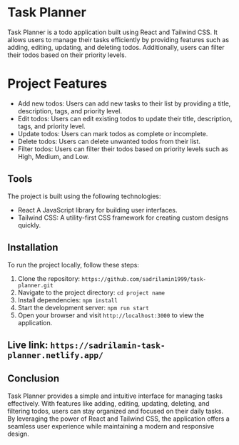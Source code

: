 # Task Planner

Task Planner is a todo application built using React and Tailwind CSS. It allows users to manage their tasks efficiently by providing features such as adding, editing, updating, and deleting todos. Additionally, users can filter their todos based on their priority levels.

# Project Features

- Add new todos: Users can add new tasks to their list by providing a title, description, tags, and priority level.
- Edit todos: Users can edit existing todos to update their title, description, tags, and priority level.
- Update todos: Users can mark todos as complete or incomplete.
- Delete todos: Users can delete unwanted todos from their list.
- Filter todos: Users can filter their todos based on priority levels such as High, Medium, and Low.

## Tools

The project is built using the following technologies:
- React A JavaScript library for building user interfaces.
- Tailwind CSS: A utility-first CSS framework for creating custom designs quickly.

## Installation

To run the project locally, follow these steps:
1. Clone the repository: `https://github.com/sadrilamin1999/task-planner.git`
2. Navigate to the project directory: `cd project name`
3. Install dependencies: `npm install`
4. Start the development server: `npm run start`
5. Open your browser and visit `http://localhost:3000` to view the application.

## Live link: `https://sadrilamin-task-planner.netlify.app/`
## Conclusion

Task Planner provides a simple and intuitive interface for managing tasks effectively. With features like adding, editing, updating, deleting, and filtering todos, users can stay organized and focused on their daily tasks. By leveraging the power of React and Tailwind CSS, the application offers a seamless user experience while maintaining a modern and responsive design.
